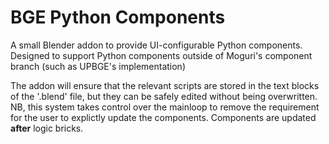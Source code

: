 # BGE Python Components
A small Blender addon to provide UI-configurable Python components. Designed to support Python components outside of Moguri's component branch (such as UPBGE's implementation)

The addon will ensure that the relevant scripts are stored in the text blocks of the '.blend' file, but they can be safely edited without being overwritten.
NB, this system takes control over the mainloop to remove the requirement for the user to explictly update the components. Components are updated __after__ logic bricks.

